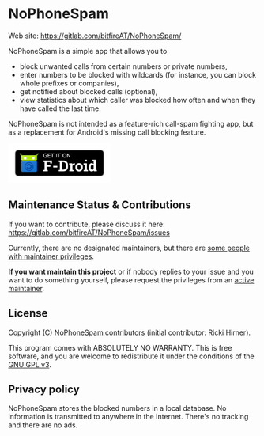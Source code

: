 # NoPhoneSpam

Web site: https://gitlab.com/bitfireAT/NoPhoneSpam/

NoPhoneSpam is a simple app that allows you to

* block unwanted calls from certain numbers or private numbers,
* enter numbers to be blocked with wildcards (for instance, you can block whole prefixes or companies),
* get notified about blocked calls (optional),
* view statistics about which caller was blocked how often and when they have called the last time.

NoPhoneSpam is not intended as a feature-rich call-spam fighting app,
but as a replacement for Android's missing call blocking feature.

[<img src="doc/get-it-on-fdroid.png"
      alt="Get it on F-Droid"
      height="80">](https://f-droid.org/app/at.bitfire.nophonespam)


## Maintenance Status & Contributions

If you want to contribute, please discuss it here:
https://gitlab.com/bitfireAT/NoPhoneSpam/issues

Currently, there are no designated maintainers, but
there are [some people with maintainer privileges](https://gitlab.com/bitfireAT/NoPhoneSpam/-/project_members).

__If you want maintain this project__ or if nobody replies to your
issue and you want to do something yourself,
please request the privileges from an [active maintainer](https://gitlab.com/bitfireAT/NoPhoneSpam/-/project_members).


## License 

Copyright (C) [NoPhoneSpam contributors](https://gitlab.com/bitfireAT/NoPhoneSpam/-/graphs/master)
(initial contributor: Ricki Hirner).

This program comes with ABSOLUTELY NO WARRANTY. This is free software, and you are welcome
to redistribute it under the conditions of the [GNU GPL v3](LICENSE).


## Privacy policy

NoPhoneSpam stores the blocked numbers in a local database. No information
is transmitted to anywhere in the Internet. There's no tracking and there are no ads.

